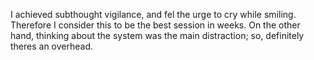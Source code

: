 I achieved subthought vigilance, and fel the urge to cry while smiling. 
Therefore I consider this to be the best session in weeks.
On the other hand, thinking about the system was the main distraction; so, definitely theres an overhead.
